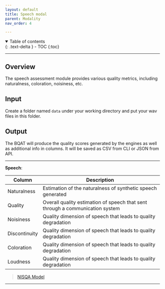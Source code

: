 ```yaml
---
layout: default
title: Speech modal
parent: Modality
nav_order: 4

---
```

<details open markdown="block">
  <summary>
    Table of contents
  </summary>
  {: .text-delta }
- TOC
{:toc}
</details>

---

## Overview
The speech assessment module provides various quality metrics, including naturalness, coloration, noisiness, etc.

## Input

Create a folder named `data` under your working directory and put your wav files in this folder.

## Output

The BQAT will produce the quality scores generated by the engines as well as additional info in columns. It will be saved as CSV from CLI or JSON from API.

***

__Speech__:

| Column        | Description |
| ------------- | ----------- |
| Naturalness   | Estimation of the naturalness of synthetic speech generated |
| Quality       | Overall quality estimation of speech that sent through a communication system |
| Noisiness     | Quality dimension of speech that leads to quality degradation |
| Discontinuity | Quality dimension of speech that leads to quality degradation |
| Coloration    | Quality dimension of speech that leads to quality degradation |
| Loudness      | Quality dimension of speech that leads to quality degradation |

> [NISQA Model](https://www.isca-speech.org/archive/pdfs/interspeech_2021/mittag21_interspeech.pdf)

***